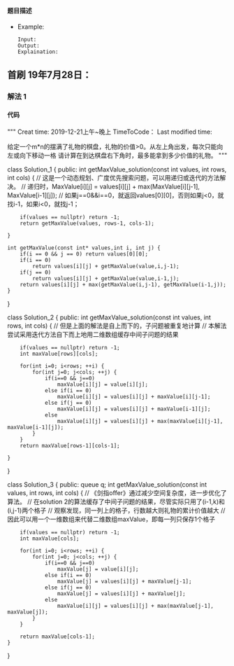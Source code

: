 ## 
#### 题目描述

- Example:
    ```
    Input: 
    Output: 
    Explaination:
    ```  

## 首刷 19年7月28日：
### 解法 1
#### 代码

"""
Creat time: 2019-12-21上午~晚上
TimeToCode：
Last modified time: 

给定一个m*n的摆满了礼物的棋盘，礼物的价值>0。从左上角出发，每次只能向左或向下移动一格
请计算在到达棋盘右下角时，最多能拿到多少价值的礼物。
"""

class Solution_1 {
public:
    int getMaxValue_solution(const int values, int rows, int cols) {
        // 这是一个动态规划、广度优先搜索问题，可以用递归或迭代的方法解决。
        // 递归时，MaxValue[i][j] = values[i][j] + max(MaxValue[i][j-1], MaxValue[i-1][j]);
        // 如果j==0&&i==0，就返回values[0][0]，否则如果j<0，就找i-1，如果i<0，就找j-1；

        if(values == nullptr) return -1;
        return getMaxValue(values, rows-1, cols-1);

    }

    int getMaxValue(const int* values,int i, int j) {
        if(i == 0 && j == 0) return values[0][0];
        if(i == 0)
            return values[i][j] + getMaxValue(value,i,j-1);
        if(j == 0)
            return values[i][j] + getMaxValue(value,i-1,j);
        return values[i][j] + max(getMaxValue(i,j-1), getMaxValue(i-1,j));
    }
}


class Solution_2 {
public:
    int getMaxValue_solution(const int values, int rows, int cols) {
        // 但是上面的解法是自上而下的，子问题被重复地计算
        // 本解法尝试采用迭代方法自下而上地用二维数组缓存中间子问题的结果

        if(values == nullptr) return -1;
        int maxValue[rows][cols];

        for(int i=0; i<rows; ++i) {
            for(int j=0; j<cols; ++j) {
                if(i==0 && j==0)
                    maxValue[i][j] = value[i][j];
                else if(i == 0)
                    maxValue[i][j] = values[i][j] + maxValue[i][j-1];
                else if(j == 0)
                    maxValue[i][j] = values[i][j] + maxValue[i-1][j];
                else
                    maxValue[i][j] = values[i][j] + max(maxValue[i][j-1], maxValue[i-1][j]);
            }
        }
        return maxValue[rows-1][cols-1];

    }
}


class Solution_3 {
public:
    queue<int> q;
    int getMaxValue_solution(const int values, int rows, int cols) {
        // 《剑指offer》通过减少空间复杂度，进一步优化了算法。
        // 在solution 2的算法缓存了中间子问题的结果，尽管实际只用了(i-1,k)和(i,j-1)两个格子
        // 观察发现，同一列上的格子，行数越大则礼物的累计价值越大
        // 因此可以用一个一维数组来代替二维数组maxValue，即每一列只保存1个格子

        if(values == nullptr) return -1;
        int maxValue[cols];

        for(int i=0; i<rows; ++i) {
            for(int j=0; j<cols; ++j) {
                if(i==0 && j==0)
                    maxValue[j] = value[i][j];
                else if(i == 0)
                    maxValue[j] = values[i][j] + maxValue[j-1];
                else if(j == 0)
                    maxValue[j] = values[i][j] + maxValue[j];
                else
                    maxValue[i][j] = values[i][j] + max(maxValue[j-1], maxValue[j]);
            }
        }

        return maxValue[cols-1];
    }
}
